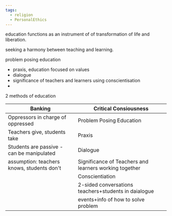 ```yaml
---
tags:
  - religion
  - PersonalEthics
---
```



education functions as an instrument of of transformation of life and liberation.

seeking a harmony between teaching and learning.

problem posing education
- praxis, education focused on values
- dialogue
- significance of teachers and learners using conscientisation
- 

2 methods of education

| Banking                                    | Critical Consiousness                                  |
| ------------------------------------------ | ------------------------------------------------------ |
| Oppressors in charge of oppressed          | Problem Posing Education                               |
| Teachers give, students take               | Praxis                                                 |
| Students are passive - can be manipulated  | Dialogue                                               |
| assumption: teachers knows, students don't | Significance of Teachers and learners working together |
|                                            | Conscientiation                                        |
|                                            | 2-sided conversations teachers+students in daialogue   |
|                                            | events+info of how to solve problem                    | 




